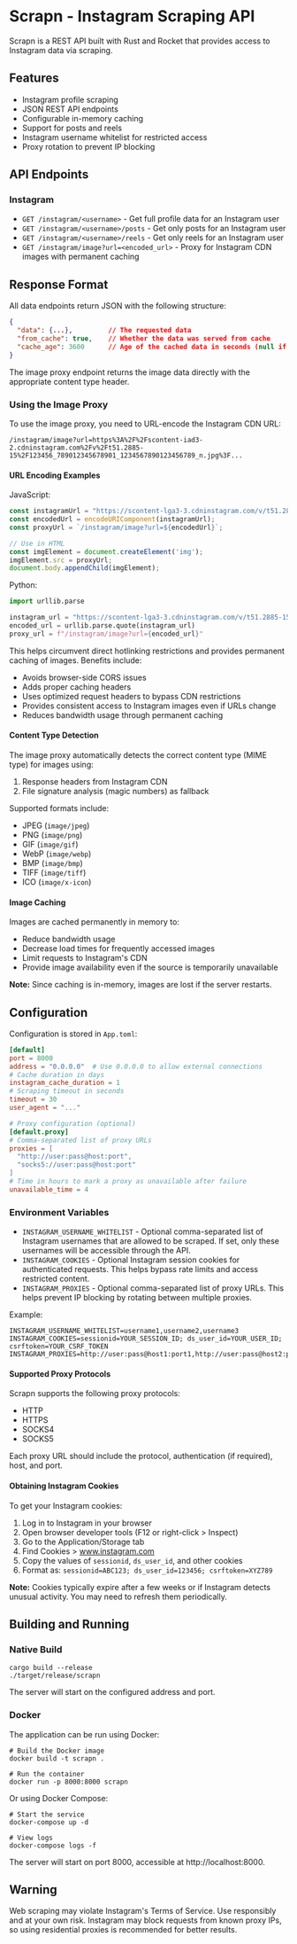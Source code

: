 # Scrapn - Instagram Scraping API

Scrapn is a REST API built with Rust and Rocket that provides access to Instagram data via scraping.

## Features

- Instagram profile scraping
- JSON REST API endpoints
- Configurable in-memory caching
- Support for posts and reels
- Instagram username whitelist for restricted access
- Proxy rotation to prevent IP blocking

## API Endpoints

### Instagram

- `GET /instagram/<username>` - Get full profile data for an Instagram user
- `GET /instagram/<username>/posts` - Get only posts for an Instagram user
- `GET /instagram/<username>/reels` - Get only reels for an Instagram user
- `GET /instagram/image?url=<encoded_url>` - Proxy for Instagram CDN images with permanent caching

## Response Format

All data endpoints return JSON with the following structure:

```json
{
  "data": {...},         // The requested data
  "from_cache": true,    // Whether the data was served from cache
  "cache_age": 3600      // Age of the cached data in seconds (null if not from cache)
}
```

The image proxy endpoint returns the image data directly with the appropriate content type header.

### Using the Image Proxy

To use the image proxy, you need to URL-encode the Instagram CDN URL:

```
/instagram/image?url=https%3A%2F%2Fscontent-iad3-2.cdninstagram.com%2Fv%2Ft51.2885-15%2F123456_789012345678901_1234567890123456789_n.jpg%3F...
```

#### URL Encoding Examples

JavaScript:
```javascript
const instagramUrl = "https://scontent-lga3-3.cdninstagram.com/v/t51.2885-15/123456.jpg?param1=value1&param2=value2";
const encodedUrl = encodeURIComponent(instagramUrl);
const proxyUrl = `/instagram/image?url=${encodedUrl}`;

// Use in HTML
const imgElement = document.createElement('img');
imgElement.src = proxyUrl;
document.body.appendChild(imgElement);
```

Python:
```python
import urllib.parse

instagram_url = "https://scontent-lga3-3.cdninstagram.com/v/t51.2885-15/123456.jpg?param1=value1&param2=value2"
encoded_url = urllib.parse.quote(instagram_url)
proxy_url = f"/instagram/image?url={encoded_url}"
```

This helps circumvent direct hotlinking restrictions and provides permanent caching of images. Benefits include:

- Avoids browser-side CORS issues
- Adds proper caching headers
- Uses optimized request headers to bypass CDN restrictions
- Provides consistent access to Instagram images even if URLs change
- Reduces bandwidth usage through permanent caching

#### Content Type Detection

The image proxy automatically detects the correct content type (MIME type) for images using:

1. Response headers from Instagram CDN
2. File signature analysis (magic numbers) as fallback

Supported formats include:
- JPEG (`image/jpeg`)
- PNG (`image/png`)
- GIF (`image/gif`)
- WebP (`image/webp`)
- BMP (`image/bmp`)
- TIFF (`image/tiff`)
- ICO (`image/x-icon`)

#### Image Caching

Images are cached permanently in memory to:
- Reduce bandwidth usage
- Decrease load times for frequently accessed images
- Limit requests to Instagram's CDN
- Provide image availability even if the source is temporarily unavailable

**Note:** Since caching is in-memory, images are lost if the server restarts.

## Configuration

Configuration is stored in `App.toml`:

```toml
[default]
port = 8000
address = "0.0.0.0"  # Use 0.0.0.0 to allow external connections
# Cache duration in days
instagram_cache_duration = 1
# Scraping timeout in seconds
timeout = 30
user_agent = "..."

# Proxy configuration (optional)
[default.proxy]
# Comma-separated list of proxy URLs
proxies = [
  "http://user:pass@host:port",
  "socks5://user:pass@host:port"
]
# Time in hours to mark a proxy as unavailable after failure
unavailable_time = 4
```

### Environment Variables

- `INSTAGRAM_USERNAME_WHITELIST` - Optional comma-separated list of Instagram usernames that are allowed to be scraped. If set, only these usernames will be accessible through the API.
- `INSTAGRAM_COOKIES` - Optional Instagram session cookies for authenticated requests. This helps bypass rate limits and access restricted content.
- `INSTAGRAM_PROXIES` - Optional comma-separated list of proxy URLs. This helps prevent IP blocking by rotating between multiple proxies.

Example:
```
INSTAGRAM_USERNAME_WHITELIST=username1,username2,username3
INSTAGRAM_COOKIES=sessionid=YOUR_SESSION_ID; ds_user_id=YOUR_USER_ID; csrftoken=YOUR_CSRF_TOKEN
INSTAGRAM_PROXIES=http://user:pass@host1:port1,http://user:pass@host2:port2,socks5://user:pass@host3:port3
```

#### Supported Proxy Protocols

Scrapn supports the following proxy protocols:
- HTTP
- HTTPS
- SOCKS4
- SOCKS5

Each proxy URL should include the protocol, authentication (if required), host, and port.

#### Obtaining Instagram Cookies

To get your Instagram cookies:
1. Log in to Instagram in your browser
2. Open browser developer tools (F12 or right-click > Inspect)
3. Go to the Application/Storage tab
4. Find Cookies > www.instagram.com
5. Copy the values of `sessionid`, `ds_user_id`, and other cookies
6. Format as: `sessionid=ABC123; ds_user_id=123456; csrftoken=XYZ789`

**Note:** Cookies typically expire after a few weeks or if Instagram detects unusual activity. You may need to refresh them periodically.

## Building and Running

### Native Build

```
cargo build --release
./target/release/scrapn
```

The server will start on the configured address and port.

### Docker

The application can be run using Docker:

```
# Build the Docker image
docker build -t scrapn .

# Run the container
docker run -p 8000:8000 scrapn
```

Or using Docker Compose:

```
# Start the service
docker-compose up -d

# View logs
docker-compose logs -f
```

The server will start on port 8000, accessible at http://localhost:8000.

## Warning

Web scraping may violate Instagram's Terms of Service. Use responsibly and at your own risk. Instagram may block requests from known proxy IPs, so using residential proxies is recommended for better results.